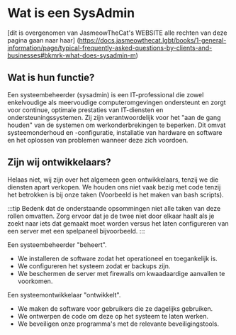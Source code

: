 # Wat is een SysAdmin

[dit is overgenomen van JasmeowTheCat's WEBSITE alle rechten van deze pagina gaan naar haar] (https://docs.jasmeowthecat.lgbt/books/1-general-information/page/typical-frequently-asked-questions-by-clients-and-businesses#bkmrk-what-does-sysadmin-m)
## Wat is hun functie?

Een systeembeheerder (sysadmin) is een IT-professional die zowel enkelvoudige als meervoudige computeromgevingen ondersteunt en zorgt voor continue, optimale prestaties van IT-diensten en ondersteuningssystemen. Zij zijn verantwoordelijk voor het "aan de gang houden" van de systemen om werkonderbrekingen te beperken. Dit omvat systeemonderhoud en -configuratie, installatie van hardware en software en het oplossen van problemen wanneer deze zich voordoen.

## Zijn wij ontwikkelaars?
Helaas niet, wij zijn over het algemeen geen ontwikkelaars, tenzij we die diensten apart verkopen. We houden ons niet vaak bezig met code tenzij het betrokken is bij onze taken (Voorbeeld is het maken van bash scripts).

:::tip
Bedenk dat de onderstaande opsommingen niet alle taken van deze rollen omvatten. Zorg ervoor dat je de twee niet door elkaar haalt als je zoekt naar iets dat gemaakt moet worden versus het laten configureren van een server met een spelpaneel bijvoorbeeld.
:::

Een systeembeheerder "beheert".
 * We installeren de software zodat het operationeel en toegankelijk is.
 * We configureren het systeem zodat er backups zijn.
 * We beschermen de server met firewalls om kwaadaardige aanvallen te voorkomen.

Een systeemontwikkelaar "ontwikkelt".
 * We maken de software voor gebruikers die ze dagelijks gebruiken.
 * We ontwerpen de code om deze op het systeem te laten werken.
 * We beveiligen onze programma's met de relevante beveiligingstools.